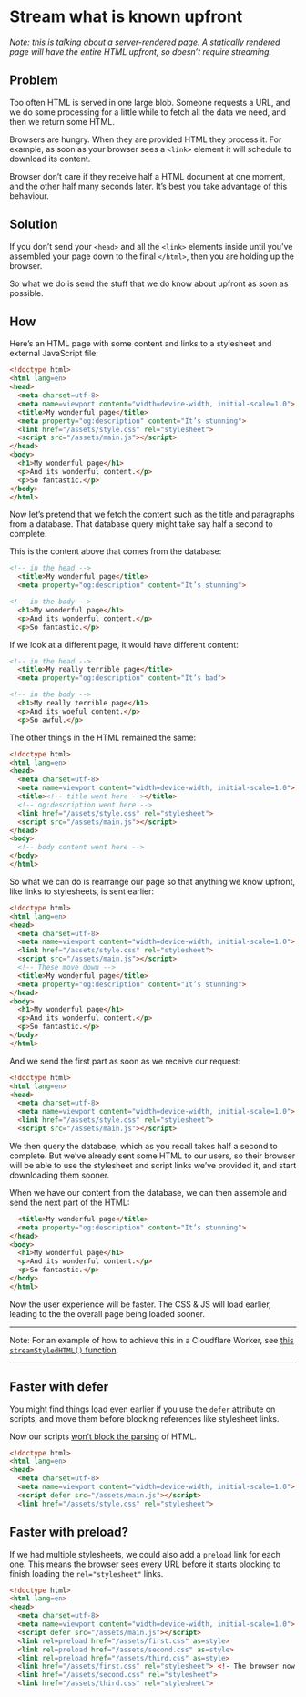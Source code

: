 # Stream what is known upfront

_Note: this is talking about a server-rendered page. A statically rendered page will have the entire HTML upfront, so doesn’t require streaming._

## Problem

Too often HTML is served in one large blob. Someone requests a URL, and we do some processing for a little while to fetch all the data we need, and then we return some HTML.

Browsers are hungry. When they are provided HTML they process it. For example, as soon as your browser sees a `<link>` element it will schedule to download its content.

Browser don’t care if they receive half a HTML document at one moment, and the other half many seconds later. It’s best you take advantage of this behaviour.

## Solution

If you don’t send your `<head>` and all the `<link>` elements inside until you’ve assembled your page down to the final `</html>`, then you are holding up the browser.

So what we do is send the stuff that we do know about upfront as soon as possible.

## How

Here’s an HTML page with some content and links to a stylesheet and external JavaScript file:

```html
<!doctype html>
<html lang=en>
<head>
  <meta charset=utf-8>
  <meta name=viewport content="width=device-width, initial-scale=1.0">
  <title>My wonderful page</title>
  <meta property="og:description" content="It’s stunning">
  <link href="/assets/style.css" rel="stylesheet">
  <script src="/assets/main.js"></script>
</head>
<body>
  <h1>My wonderful page</h1>
  <p>And its wonderful content.</p>
  <p>So fantastic.</p>
</body>
</html>
```

Now let’s pretend that we fetch the content such as the title and paragraphs from a database. That database query might take say half a second to complete.

This is the content above that comes from the database:

```html
<!-- in the head -->
  <title>My wonderful page</title>
  <meta property="og:description" content="It’s stunning">

<!-- in the body -->
  <h1>My wonderful page</h1>
  <p>And its wonderful content.</p>
  <p>So fantastic.</p>
```

If we look at a different page, it would have different content:

```html
<!-- in the head -->
  <title>My really terrible page</title>
  <meta property="og:description" content="It’s bad">

<!-- in the body -->
  <h1>My really terrible page</h1>
  <p>And its woeful content.</p>
  <p>So awful.</p>
```

The other things in the HTML remained the same:

```html
<!doctype html>
<html lang=en>
<head>
  <meta charset=utf-8>
  <meta name=viewport content="width=device-width, initial-scale=1.0">
  <title><!-- title went here --></title>
  <!-- og:description went here -->
  <link href="/assets/style.css" rel="stylesheet">
  <script src="/assets/main.js"></script>
</head>
<body>
  <!-- body content went here -->
</body>
</html>
```

So what we can do is rearrange our page so that anything we know upfront, like links to stylesheets, is sent earlier:

```html
<!doctype html>
<html lang=en>
<head>
  <meta charset=utf-8>
  <meta name=viewport content="width=device-width, initial-scale=1.0">
  <link href="/assets/style.css" rel="stylesheet">
  <script src="/assets/main.js"></script>
  <!-- These move down -->
  <title>My wonderful page</title>
  <meta property="og:description" content="It’s stunning">
</head>
<body>
  <h1>My wonderful page</h1>
  <p>And its wonderful content.</p>
  <p>So fantastic.</p>
</body>
</html>
```

And we send the first part as soon as we receive our request:

```html
<!doctype html>
<html lang=en>
<head>
  <meta charset=utf-8>
  <meta name=viewport content="width=device-width, initial-scale=1.0">
  <link href="/assets/style.css" rel="stylesheet">
  <script src="/assets/main.js"></script>
```

We then query the database, which as you recall takes half a second to complete. But we’ve already sent some HTML to our users, so their browser will be able to use the stylesheet and script links we’ve provided it, and start downloading them sooner.

When we have our content from the database, we can then assemble and send the next part of the HTML:

```html
  <title>My wonderful page</title>
  <meta property="og:description" content="It’s stunning">
</head>
<body>
  <h1>My wonderful page</h1>
  <p>And its wonderful content.</p>
  <p>So fantastic.</p>
</body>
</html>
```

Now the user experience will be faster. The CSS & JS will load earlier, leading to the the overall page being loaded sooner.

----

Note: For an example of how to achieve this in a Cloudflare Worker, see [this `streamStyledHTML()` function](https://github.com/RoyalIcing/regenerated.dev/blob/c5f0a6477f84a5ee305c968941f60f6ef16e0098/index.js#L91).

---

## Faster with defer

You might find things load even earlier if you use the `defer` attribute on scripts, and move them before blocking references like stylesheet links.

Now our scripts [won’t block the parsing](https://developers.google.com/web/fundamentals/performance/critical-rendering-path/adding-interactivity-with-javascript) of HTML.

```html
<!doctype html>
<html lang=en>
<head>
  <meta charset=utf-8>
  <meta name=viewport content="width=device-width, initial-scale=1.0">
  <script defer src="/assets/main.js"></script>
  <link href="/assets/style.css" rel="stylesheet">
```

## Faster with preload?

If we had multiple stylesheets, we could also add a `preload` link for each one. This means the browser sees every URL before it starts blocking to finish loading the `rel="stylesheet"` links.

```html
<!doctype html>
<html lang=en>
<head>
  <meta charset=utf-8>
  <meta name=viewport content="width=device-width, initial-scale=1.0">
  <script defer src="/assets/main.js"></script>
  <link rel=preload href="/assets/first.css" as=style>
  <link rel=preload href="/assets/second.css" as=style>
  <link rel=preload href="/assets/third.css" as=style>
  <link href="/assets/first.css" rel="stylesheet"> <!- The browser now blocks here while it waits -->
  <link href="/assets/second.css" rel="stylesheet">
  <link href="/assets/third.css" rel="stylesheet">
```
